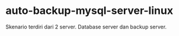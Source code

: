 # auto-backup-mysql-server-linux
Skenario terdiri dari 2 server. Database server dan backup server.
